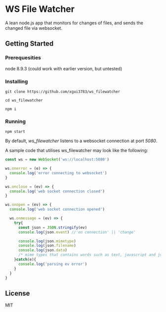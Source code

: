 # WS File Watcher
A lean node.js app that monitors for changes of files, and sends the changed file via websocket. 

## Getting Started

### Prerequesities
node 8.9.3 (could work with earlier version, but untested)

### Installing
```
git clone https://github.com/xgui3783/ws_filewatcher
```

```
cd ws_filewatcher
```

```
npm i
```

### Running 

```
npm start
```

By default, *ws_filewatcher* listens to a websocket connection at port *5080*. 

A sample code that utilises ws_filewatcher may look like the following:

```javascript
const ws = new WebSocket('ws://localhost:5080')

ws.onerror = (e) => {
  console.log('error connecting to websocket')
}

ws.onclose = (ev) => {
  console.log('web socket connection closed')
}

ws.onopen = (ev) => {
  console.log('web socket connection opened')

  ws.onmessage = (ev) => {
    try{
      const json = JSON.stringify(ev)
      console.log(json.event) //'on connection' || 'change'

      console.log(json.mimetype)
      console.log(json.filename)
      console.log(json.data)
      /* mime types that contains words such as text, javascript and json will be encoded in utf-8, mimetypes that include the word image will be encoded as base64 */
    }catch(e){
      console.log('parsing ev error')
    }
  }
}

```

## License
MIT
